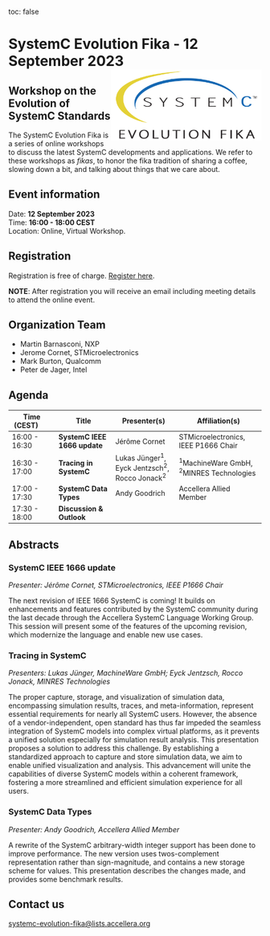 toc: false

# SystemC Evolution Fika - 12 September 2023<img style="float: right; width:300px;" src="/images/scef.png">

## Workshop on the Evolution of SystemC Standards

The SystemC Evolution Fika is a series of online workshops to discuss the latest SystemC developments and applications. We refer to these workshops as *fikas*, to honor the fika tradition of sharing a coffee, slowing down a bit, and talking about things that we care about.

## Event information

Date: **12 September 2023**<br>
Time: **16:00 - 18:00 CEST**<br>
Location: Online, Virtual Workshop.

## Registration
Registration is free of charge. [Register here](https://form.jotform.com/232145897122962).

**NOTE**: After registration you will receive an email including meeting details to attend the online event.

## Organization Team

 * Martin Barnasconi, NXP
 * Jerome Cornet, STMicroelectronics
 * Mark Burton, Qualcomm
 * Peter de Jager, Intel

## Agenda 

| Time (CEST)&nbsp;&nbsp;&nbsp;&nbsp;&nbsp;&nbsp; | Title | Presenter(s) | Affiliation(s) |
| ------------- | ---------------- | ---------------- | ---------------- |
| 16:00 - 16:30 | **SystemC IEEE 1666 update** | Jérôme Cornet | STMicroelectronics, IEEE P1666 Chair |
| 16:30 - 17:00 | **Tracing in SystemC** | Lukas Jünger<sup>1</sup>,<br>Eyck Jentzsch<sup>2</sup>, Rocco Jonack<sup>2</sup> | <sup>1</sup>MachineWare GmbH,<br><sup>2</sup>MINRES Technologies |
| 17:00 - 17:30 | **SystemC Data Types** | Andy Goodrich | Accellera Allied Member |  |
| 17:30 - 18:00 | **Discussion & Outlook** | | |  |

## Abstracts

### SystemC IEEE 1666 update

*Presenter: Jérôme Cornet, STMicroelectronics, IEEE P1666 Chair*

The next revision of IEEE 1666 SystemC is coming! It builds on enhancements and features contributed by the SystemC community during the last decade through the Accellera SystemC Language Working Group. This session will present some of the features of the upcoming revision, which modernize the language and enable new use cases.

### Tracing in SystemC

*Presenters: Lukas Jünger, MachineWare GmbH; Eyck Jentzsch, Rocco Jonack, MINRES Technologies*

The proper capture, storage, and visualization of simulation data, encompassing simulation results, traces, and meta-information, represent essential requirements for nearly all SystemC users. However, the absence of a vendor-independent, open standard has thus far impeded the seamless integration of SystemC models into complex virtual platforms, as it prevents a unified solution especially for simulation result analysis.
This presentation proposes a solution to address this challenge. By establishing a standardized approach to capture and store simulation data, we aim to enable unified visualization and analysis. This advancement will unite the capabilities of diverse SystemC models within a coherent framework, fostering a more streamlined and efficient simulation experience for all users.

### SystemC Data Types

*Presenter: Andy Goodrich, Accellera Allied Member*

A rewrite of the SystemC arbitrary-width integer support has been done to improve performance. The new version uses twos-complement representation rather than sign-magnitude, and contains a new storage scheme for values. This presentation describes the changes made, and provides some benchmark results.

## Contact us

[systemc-evolution-fika@lists.accellera.org](mailto:systemc-evolution-fika@lists.accellera.org)
